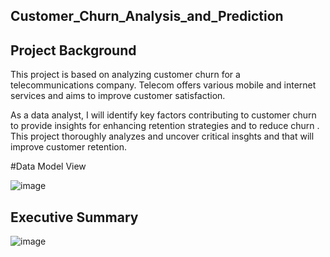## Customer_Churn_Analysis_and_Prediction

## Project Background
This project is based on analyzing customer churn for  a  telecommunications company.
Telecom offers various mobile and internet services and aims to improve customer satisfaction. 

As a data analyst, I will identify key factors contributing to customer  churn to provide insights for enhancing retention strategies and to reduce churn . This project thoroughly analyzes and uncover critical insghts and that will improve customer retention.


#Data Model View

![image](https://github.com/user-attachments/assets/07160fcf-2c48-46a4-b015-997a849590c0)


## Executive Summary

![image](https://github.com/user-attachments/assets/0d3730e1-c627-4412-9176-51067c5c828b)


